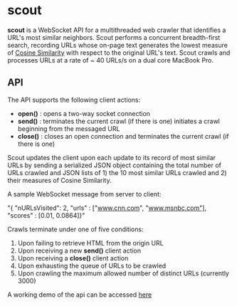 # scout

**scout** is a WebSocket API for a multithreaded web crawler that identifies a URL's most similar neighbors. Scout performs a concurrent breadth-first search, recording URLs whose on-page text generates the lowest measure of [Cosine Similarity](https://en.wikipedia.org/wiki/Cosine_similarity) with respect to the original URL's text. Scout crawls and processes URLs at a rate of ~ 40 URLs/s on a dual core MacBook Pro.

## API

The API supports the following client actions:

  * **open()** : opens a two-way socket connection
  * **send()** : terminates the current crawl (if there is one) initiates a crawl beginning from the messaged URL
  * **close()** : closes an open connection and terminates the current crawl (if there is one)

Scout updates the client upon each update to its record of most similar URLs by sending a serialized JSON object containing the total number of URLs crawled and JSON lists of 1) the 10 most similar URLs crawled and 2) their measures of Cosine Similarity.

A sample WebSocket message from server to client:

"{ "nURLsVisited": 2, "urls" : ["www.cnn.com", "www.msnbc.com"], "scores" : [0.01, 0.0864]}"

Crawls terminate under one of five conditions:

1) Upon failing to retrieve HTML from the origin URL
2) Upon receiving a new **send()** client action
3) Upon receiving a **close()** client action
4) Upon exhausting the queue of URLs to be crawled
5) Upon crawling the maximum allowed number of distinct URLs (currently 3000)

A working demo of the api can be accessed [here](http://nicholasbrown.io/software)
